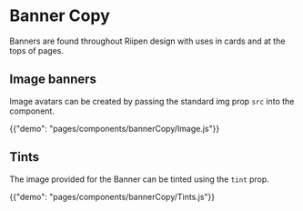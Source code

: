 # Banner Copy

<p class="description">Banners are found throughout Riipen design with uses in cards and at the tops of pages.</p>

## Image banners

Image avatars can be created by passing the standard img prop `src` into the component.

{{"demo": "pages/components/bannerCopy/Image.js"}}

## Tints

The image provided for the Banner can be tinted using the `tint` prop.

{{"demo": "pages/components/bannerCopy/Tints.js"}}
